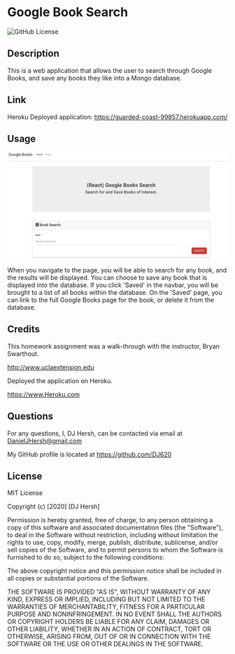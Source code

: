 # Google Book Search

![GitHub License](https://img.shields.io/badge/license-MIT-blue.svg)

## Description

This is a web application that allows the user to search through Google Books, and save any books they like into a Mongo database.

## Link

Heroku Deployed application:
https://guarded-coast-99857.herokuapp.com/

## Usage

![page](assets/page.png)

When you navigate to the page, you will be able to search for any book, and the results will be displayed. You can choose to save any book that is displayed into the database. If you click 'Saved' in the navbar, you will be brought to a list of all books within the database. On the 'Saved' page, you can link to the full Google Books page for the book, or delete it from the database.

## Credits

This homework assignment was a walk-through with the instructor, Bryan Swarthout.

http://www.uclaextension.edu

Deployed the application on Heroku.

https://www.Heroku.com

## Questions

For any questions, I, DJ Hersh, can be contacted via email at DanielJHersh@gmail.com

My GitHub profile is located at https://github.com/DJ620

## License

MIT License

Copyright (c) [2020] [DJ Hersh]

Permission is hereby granted, free of charge, to any person obtaining a copy
of this software and associated documentation files (the "Software"), to deal
in the Software without restriction, including without limitation the rights
to use, copy, modify, merge, publish, distribute, sublicense, and/or sell
copies of the Software, and to permit persons to whom the Software is
furnished to do so, subject to the following conditions:

The above copyright notice and this permission notice shall be included in all
copies or substantial portions of the Software.

THE SOFTWARE IS PROVIDED "AS IS", WITHOUT WARRANTY OF ANY KIND, EXPRESS OR
IMPLIED, INCLUDING BUT NOT LIMITED TO THE WARRANTIES OF MERCHANTABILITY,
FITNESS FOR A PARTICULAR PURPOSE AND NONINFRINGEMENT. IN NO EVENT SHALL THE
AUTHORS OR COPYRIGHT HOLDERS BE LIABLE FOR ANY CLAIM, DAMAGES OR OTHER
LIABILITY, WHETHER IN AN ACTION OF CONTRACT, TORT OR OTHERWISE, ARISING FROM,
OUT OF OR IN CONNECTION WITH THE SOFTWARE OR THE USE OR OTHER DEALINGS IN THE
SOFTWARE.